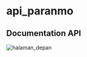 # api_paranmo

## Documentation API
![halaman_depan](https://user-images.githubusercontent.com/79566120/170476456-d57187ca-63b2-4bb9-b506-3f001a90d1d9.png "Halaman depan ketika membuka Aplikasi Soundex")
